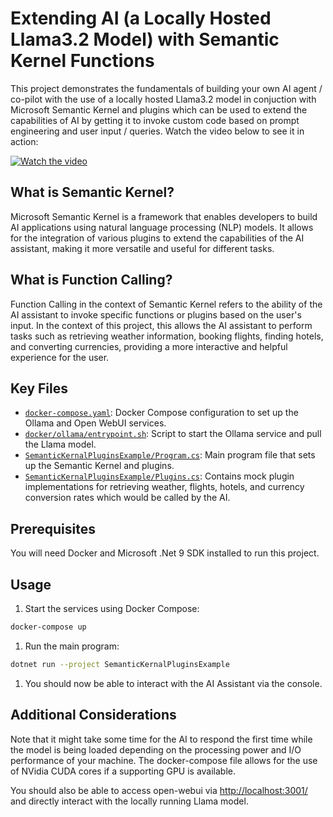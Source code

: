 
# Extending AI (a Locally Hosted Llama3.2 Model) with Semantic Kernel Functions

This project demonstrates the fundamentals of building your own AI agent / co-pilot with the use of a locally hosted Llama3.2 model in conjuction with Microsoft Semantic Kernel and plugins which can be used to extend the capabilities of AI by getting it to invoke custom code based on prompt engineering and user input / queries. Watch the video below to see it in action:

[![Watch the video](https://img.youtube.com/vi/HzMQPx6Xhzw/0.jpg)](https://www.youtube.com/watch?v=HzMQPx6Xhzw)

## What is Semantic Kernel?

Microsoft Semantic Kernel is a framework that enables developers to build AI applications using natural language processing (NLP) models. It allows for the integration of various plugins to extend the capabilities of the AI assistant, making it more versatile and useful for different tasks.

## What is Function Calling?

Function Calling in the context of Semantic Kernel refers to the ability of the AI assistant to invoke specific functions or plugins based on the user's input. In the context of this project, this allows the AI assistant to perform tasks such as retrieving weather information, booking flights, finding hotels, and converting currencies, providing a more interactive and helpful experience for the user.

## Key Files

- [`docker-compose.yaml`](docker-compose.yaml): Docker Compose configuration to set up the Ollama and Open WebUI services.
- [`docker/ollama/entrypoint.sh`](docker/ollama/entrypoint.sh): Script to start the Ollama service and pull the Llama model.
- [`SemanticKernalPluginsExample/Program.cs`](SemanticKernalPluginsExample/Program.cs): Main program file that sets up the Semantic Kernel and plugins.
- [`SemanticKernalPluginsExample/Plugins.cs`](SemanticKernalPluginsExample/Functions.cs): Contains mock plugin implementations for retrieving weather, flights, hotels, and currency conversion rates which would be called by the AI.

## Prerequisites

You will need Docker and Microsoft .Net 9 SDK installed to run this project.

## Usage

1. Start the services using Docker Compose:

```sh
docker-compose up
```

1. Run the main program:

```sh
dotnet run --project SemanticKernalPluginsExample
```

1. You should now be able to interact with the AI Assistant via the console.

## Additional Considerations

Note that it might take some time for the AI to respond the first time while the model is being loaded depending on the processing power and I/O performance of your machine. The docker-compose file allows for the use of NVidia CUDA cores if a supporting GPU is available.

You should also be able to access open-webui via [http://localhost:3001/](http://localhost:3001/) and directly interact with the locally running Llama model.
